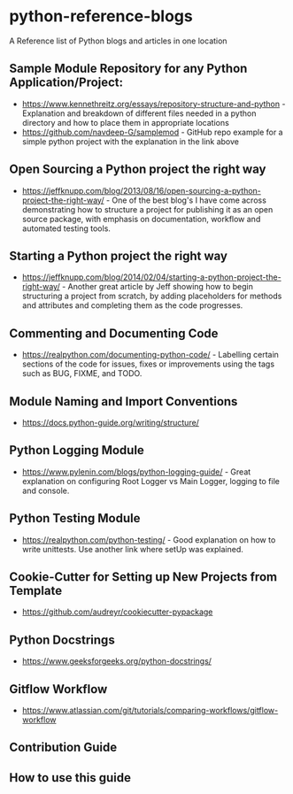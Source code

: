 # python-reference-blogs
A Reference list of Python blogs and articles in one location 

## Sample Module Repository for any Python Application/Project:
* https://www.kennethreitz.org/essays/repository-structure-and-python - Explanation and breakdown of different files needed in
a python directory and how to place them in appropriate locations
* https://github.com/navdeep-G/samplemod - GitHub repo example for a simple python project with the explanation in the link above

## Open Sourcing a Python project the right way
* https://jeffknupp.com/blog/2013/08/16/open-sourcing-a-python-project-the-right-way/ - One of the best blog's I have come across demonstrating how to structure a project for 
publishing it as an open source package, with emphasis on documentation, workflow and automated testing tools.

## Starting a Python project the right way
* https://jeffknupp.com/blog/2014/02/04/starting-a-python-project-the-right-way/ - Another great article by Jeff showing how to begin structuring a project from scratch, by 
adding placeholders for methods and attributes and completing them as the code progresses.
	
## Commenting and Documenting Code
* https://realpython.com/documenting-python-code/ - Labelling certain sections of the code for issues, fixes or improvements using the tags such as BUG, FIXME, and TODO.
	
## Module Naming and Import Conventions
* https://docs.python-guide.org/writing/structure/
	
## Python Logging Module
* https://www.pylenin.com/blogs/python-logging-guide/ - Great explanation on configuring Root Logger vs Main Logger, logging to file and console.

## Python Testing Module
* https://realpython.com/python-testing/ - Good explanation on how to write unittests. Use another link where setUp was explained.
	
## Cookie-Cutter for Setting up New Projects from Template
* https://github.com/audreyr/cookiecutter-pypackage
	
## Python Docstrings
* https://www.geeksforgeeks.org/python-docstrings/

## Gitflow Workflow
* https://www.atlassian.com/git/tutorials/comparing-workflows/gitflow-workflow

## Contribution Guide

## How to use this guide




